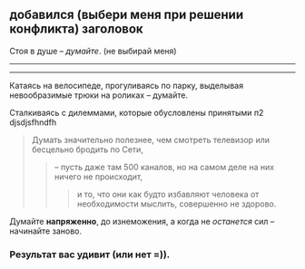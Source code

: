 ## добавился (выбери меня при решении конфликта) заголовок

Стоя в душе – *думайте*. (не выбирай меня)
***
***
Катаясь на велосипеде, прогуливаясь по парку, выделывая невообразимые трюки на роликах
– думайте.

Сталкиваясь с дилеммами, которые обусловлены принятыми п2 djsdjsfhndfh

> Думать значительно полезнее, чем смотреть телевизор или бесцельно бродить по Сети,
>>– пусть даже там 500 каналов, но на самом деле на них ничего не происходит,
>>>и то, что они как будто избавляют человека от необходимости мыслить, совершенно не здорово.

Думайте **напряженно**, до изнеможения,
а когда не *останется* сил – начинайте заново.

### Результат вас удивит (или нет =)).
